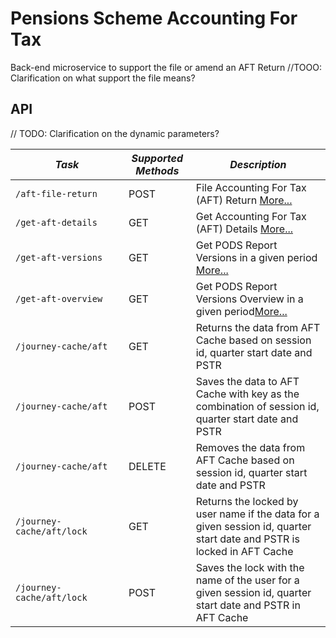 Pensions Scheme Accounting For Tax
==================================

Back-end microservice to support the file or amend an AFT Return //TOOO: Clarification on what support the file means?

API
---

// TODO: Clarification on the dynamic parameters?

| *Task* | *Supported Methods* | *Description* |
|--------|----|----|
| ```/aft-file-return                                     ```  | POST   | File Accounting For Tax (AFT) Return [More...](docs/aft-file-return.md) |
| ```/get-aft-details                                       ```  | GET   | Get Accounting For Tax (AFT) Details [More...](docs/get-aft-details.md) |
| ```/get-aft-versions                                     ```  | GET    | Get PODS Report Versions in a given period [More...](docs/get-aft-versions.md) |
| ```/get-aft-overview                                              ```  | GET    | Get PODS Report Versions Overview in a given period[More...](docs/get-aft-overview.md) |
| ```/journey-cache/aft               ```  | GET    | Returns the data from AFT Cache based on session id, quarter start date and PSTR
| ```/journey-cache/aft               ```  | POST   | Saves the data to AFT Cache with key as the combination of session id, quarter start date and PSTR
| ```/journey-cache/aft               ```  | DELETE | Removes the data from AFT Cache based on session id, quarter start date and PSTR
| ```/journey-cache/aft/lock   ```  | GET    | Returns the locked by user name if the data for a given session id, quarter start date and PSTR is locked in AFT Cache
| ```/journey-cache/aft/lock                     ```  | POST    | Saves the lock with the name of the user for a given session id, quarter start date and PSTR in AFT Cache
